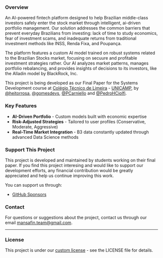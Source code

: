 ### Overview
An AI-powered fintech platform designed to help Brazilian middle-class investors safely enter the stock market through intelligent, ai-driven portfolio management. Our solution addresses the common barriers that prevent everyday Brazilians from investing: lack of time to study economics, fear of investment scams, and inadequate returns from traditional investment methods like INSS, Renda Fixa, and Poupança.

The platform features a custom AI model trained on robust systems related to the Brazilian Stocks market, focusing on secuure and profitable investment strategies rather. Our AI analyzes market patterns, manages portfolio rebalancing, and provides insights of decisions to its investors, like the Alladin model by BlackRock, Inc.

This project is being developed as our Final Paper for the Systems Development course at [Colégio Técnico de Limeira](https://www.cotil.unicamp.br/) - [UNICAMP](https://unicamp.br/), by [@heitorrosa](https://github.com/heitorrosa), [@gomesdevs](https://github.com/gomesdevs), [@PCarniello](https://github.com/PCarniello) and [@PedroHCiolfi](https://github.com/PedroHCiolfi).

### Key Features
- **AI-Driven Portfolio** - Custom models built with economic expertise
- **Risk-Adjusted Strategies** - Tailored to user profiles (Conservative, Moderate, Aggressive)
- **Real-Time Market Integration** - B3 data constantly updated through advanced Data Science methods

### Support This Project

This project is developed and maintained by students working on their final paper. If you find this project interesing and would like to support our development efforts, any financial contribution would be greatly appreciated and help us continue improving this work.

You can support us through:
- [GitHub Sponsors](https://github.com/sponsors/mansa-team)

### Contact

For questions or suggestions about the project, contact us through our email mansafin.team@gmail.com.

---

### License

This project is under our [custom license](https://github.com/mansa-team/docs?tab=License-1-ov-file) - see the LICENSE file for details.
